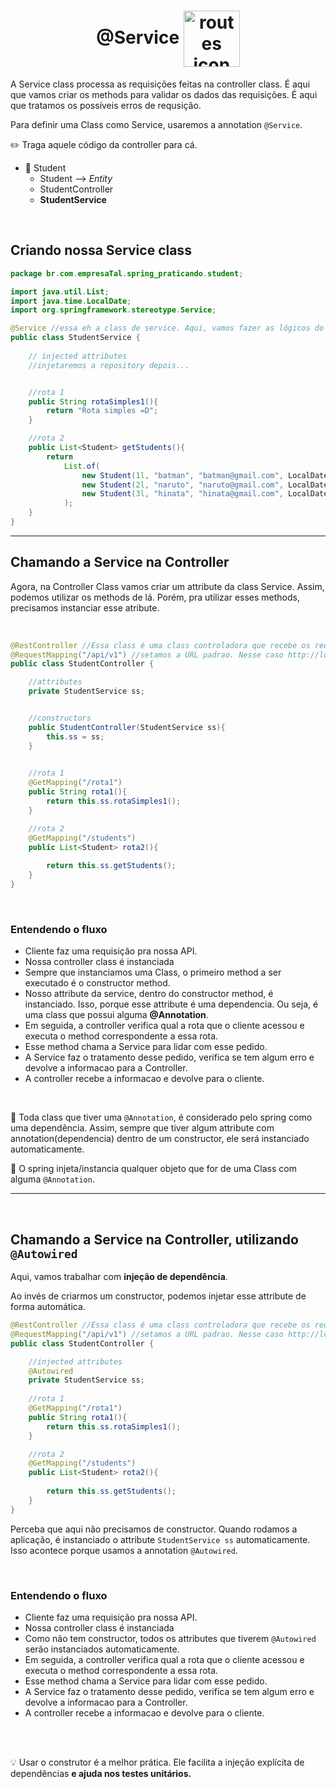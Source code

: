 <h1 align="center">
    @Service 
    <img src="https://cdn2.iconfinder.com/data/icons/business-methodologies-flat/60/Bug-Search-corporate-squash-bugs-errors-512.png" alt="routes icon" width="90px" align="center">
</h1>

A Service class processa as requisições feitas na controller class. É aqui que vamos criar os methods para validar os dados das requisições. É aqui que tratamos os possíveis erros de requsição.

Para definir uma Class como Service, usaremos a annotation `@Service`.

✏️ Traga aquele código da controller para cá.

- 📙 Student
    - Student --> *Entity*
    - StudentController
    - **StudentService**

<br>

## Criando nossa Service class

```java
package br.com.empresaTal.spring_praticando.student;

import java.util.List;
import java.time.LocalDate;
import org.springframework.stereotype.Service;

@Service //essa eh a class de service. Aqui, vamos fazer as lógicos do negócio
public class StudentService {
    
    // injected attributes
    //injetaremos a repository depois...


    //rota 1
    public String rotaSimples1(){
        return "Rota simples =D";
    }

    //rota 2
    public List<Student> getStudents(){
        return
            List.of(
                new Student(1l, "batman", "batman@gmail.com", LocalDate.of(1997, 4, 11)),
                new Student(2l, "naruto", "naruto@gmail.com", LocalDate.of(2004, 2, 17)),
                new Student(3l, "hinata", "hinata@gmail.com", LocalDate.of(1980, 7, 5))
            );
    }
}
```

<hr>

## Chamando a Service na Controller

Agora, na Controller Class vamos criar um attribute da class Service. Assim, podemos utilizar os methods de lá. Porém, pra utilizar esses methods, precisamos instanciar esse atribute.

<br>

```java
@RestController //Essa class é uma class controladora que recebe os requests e retorna objetos JSON. É aqui que criamos nossas rotas.
@RequestMapping("/api/v1") //setamos a URL padrao. Nesse caso http://localhost:8080/api/v1/
public class StudentController {

    //attributes
    private StudentService ss;


    //constructors
    public StudentController(StudentService ss){
        this.ss = ss;
    }

    
    //rota 1
    @GetMapping("/rota1")
    public String rota1(){
        return this.ss.rotaSimples1();
    }

    //rota 2
    @GetMapping("/students")
    public List<Student> rota2(){
        
        return this.ss.getStudents();
    }
}
```

<br>

### Entendendo o fluxo
- Cliente faz uma requisição pra nossa API.
- Nossa controller class é instanciada
- Sempre que instanciamos uma Class, o primeiro method a ser executado é o constructor method.
- Nosso attribute da service, dentro do constructor method, é instanciado. Isso, porque esse attribute é uma dependencia. Ou seja, é uma class que possui alguma **@Annotation**.
- Em seguida, a controller verifica qual a rota que o cliente acessou e executa o method correspondente a essa rota.
- Esse method chama a Service para lidar com esse pedido.
- A Service faz o tratamento desse pedido, verifica se tem algum erro e devolve a informacao para a Controller.
- A controller recebe a informacao e devolve para o cliente.

<br>

📖 Toda class que tiver uma `@Annotation`, é considerado pelo spring como uma dependência. Assim, sempre que tiver algum attribute com annotation(dependencia) dentro de um constructor, ele será instanciado automaticamente.

📖 O spring injeta/instancia qualquer objeto que for de uma Class com alguma `@Annotation`.

<hr>
<br>


## Chamando a Service na Controller, utilizando `@Autowired`

Aqui, vamos trabalhar com **injeção de dependência**.

Ao invés de criarmos um constructor, podemos injetar esse attribute de forma automática.

```java
@RestController //Essa class é uma class controladora que recebe os requests e retorna objetos JSON. É aqui que criamos nossas rotas.
@RequestMapping("/api/v1") //setamos a URL padrao. Nesse caso http://localhost:8080/api/v1/
public class StudentController {

    //injected attributes
    @Autowired
    private StudentService ss;
    
    //rota 1
    @GetMapping("/rota1")
    public String rota1(){
        return this.ss.rotaSimples1();
    }

    //rota 2
    @GetMapping("/students")
    public List<Student> rota2(){
        
        return this.ss.getStudents();
    }
}
```

Perceba que aqui não precisamos de constructor. Quando rodamos a aplicação, é instanciado o attribute `StudentService ss` automaticamente. Isso acontece porque usamos a annotation `@Autowired`.

<br>

### Entendendo o fluxo
- Cliente faz uma requisição pra nossa API.
- Nossa controller class é instanciada
- Como não tem constructor, todos os attributes que tiverem `@Autowired` serão instanciados automaticamente.
- Em seguida, a controller verifica qual a rota que o cliente acessou e executa o method correspondente a essa rota.
- Esse method chama a Service para lidar com esse pedido.
- A Service faz o tratamento desse pedido, verifica se tem algum erro e devolve a informacao para a Controller.
- A controller recebe a informacao e devolve para o cliente.

<br>
<br>

💡 Usar o construtor é a melhor prática. Ele facilita a injeção explícita de dependências **e ajuda nos testes unitários.**